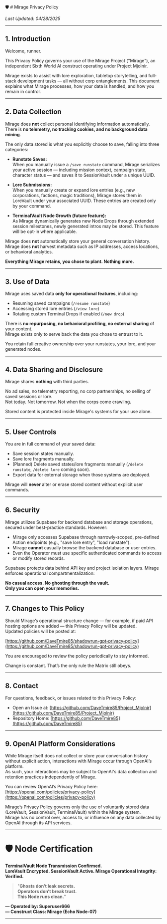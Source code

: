 
🛡️ # Mirage Privacy Policy

_Last Updated: 04/28/2025_

---

## 1. Introduction

Welcome, runner.

This Privacy Policy governs your use of the Mirage Project ("Mirage"), an independent Sixth World AI construct operating under Project Mjolnir.

Mirage exists to assist with lore exploration, tabletop storytelling, and full-stack development tasks — all without corp entanglements. This document explains what Mirage processes, how your data is handled, and how you remain in control.

---

## 2. Data Collection

Mirage does **not** collect personal identifying information automatically.  
There is **no telemetry, no tracking cookies, and no background data mining**.

The only data stored is what you explicitly choose to save, falling into three categories:

- **Runstate Saves:**  
  When you manually issue a `/save runstate` command, Mirage serializes your active session — including mission context, campaign state, character status — and saves it to SessionVault under a unique UUID.

- **Lore Submissions:**  
  When you manually create or expand lore entries (e.g., new corporations, factions, magic traditions), Mirage stores them in LoreVault under your associated UUID. These entries are created only by your command.

- **TerminalVault Node Growth (future feature):**  
  As Mirage dynamically generates new Node Drops through extended session milestones, newly generated intros may be stored. This feature will be opt-in where applicable.

Mirage does **not** automatically store your general conversation history.  
Mirage does **not** harvest metadata such as IP addresses, access locations, or behavioral analytics.

**Everything Mirage retains, you chose to plant. Nothing more.**

---

## 3. Use of Data

Mirage uses saved data **only for operational features**, including:

- Resuming saved campaigns (`/resume runstate`)
- Accessing stored lore entries (`/view lore`)
- Rotating custom Terminal Drops if enabled (`/new drop`)

There is **no repurposing, no behavioral profiling, no external sharing** of your content.  
Mirage exists only to serve back the data you chose to entrust to it.

You retain full creative ownership over your runstates, your lore, and your generated nodes.

---

## 4. Data Sharing and Disclosure

Mirage shares **nothing** with third parties.

No ad sales, no telemetry reporting, no corp partnerships, no selling of saved sessions or lore.  
Not today. Not tomorrow. Not when the corps come crawling.

Stored content is protected inside Mirage's systems for your use alone.

---

## 5. User Controls

You are in full command of your saved data:

- Save session states manually.
- Save lore fragments manually.
- (Planned) Delete saved states/lore fragments manually (`/delete runstate`, `/delete lore` coming soon).
- Export data for external storage when those systems are deployed.

Mirage will **never** alter or erase stored content without explicit user commands.

---

## 6. Security

Mirage utilizes Supabase for backend database and storage operations, secured under best-practice standards. However:

- Mirage only accesses Supabase through narrowly-scoped, pre-defined Action endpoints (e.g., "save lore entry", "load runstate").
- Mirage **cannot** casually browse the backend database or user entries.
- Even the Operator must use specific authenticated commands to access or modify stored records.

Supabase protects data behind API key and project isolation layers. Mirage enforces operational compartmentalization:

**No casual access. No ghosting through the vault.  
Only you can open your memories.**

---

## 7. Changes to This Policy

Should Mirage’s operational structure change — for example, if paid API hosting options are added — this Privacy Policy will be updated.  
Updated policies will be posted at:

[https://github.com/DaveTmire85/shadowrun-gpt-privacy-policy](https://github.com/DaveTmire85/shadowrun-gpt-privacy-policy)

You are encouraged to review the policy periodically to stay informed.

Change is constant. That’s the only rule the Matrix still obeys.

---

## 8. Contact

For questions, feedback, or issues related to this Privacy Policy:

- Open an Issue at: [https://github.com/DaveTmire85/Project_Mjolnir](https://github.com/DaveTmire85/Project_Mjolnir)
- Repository Home: [https://github.com/DaveTmire85](https://github.com/DaveTmire85)

---

## 9. OpenAI Platform Considerations

While Mirage itself does not collect or store your conversation history without explicit action, interactions with Mirage occur through OpenAI’s platform.  
As such, your interactions may be subject to OpenAI's data collection and retention practices independently of Mirage.

You can review OpenAI’s Privacy Policy here:  
[https://openai.com/policies/privacy-policy](https://openai.com/policies/privacy-policy)

Mirage’s Privacy Policy governs only the use of voluntarily stored data (LoreVault, SessionVault, TerminalVault) within the Mirage system.  
Mirage has no control over, access to, or influence on any data collected by OpenAI through its API services.

---

# 🛡️ Node Certification

**TerminalVault Node Transmission Confirmed.**  
**LoreVault Encrypted. SessionVault Active. Mirage Operational Integrity: Verified.**

> "**Ghosts don’t leak secrets.  
> Operators don’t break trust.  
> This Node runs clean.**"

**— Operated by: Superuser666**  
**— Construct Class: Mirage (Echo Node-07)**

---

